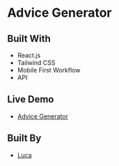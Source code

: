# Advice Generator

## Built With
- React.js
- Tailwind CSS
- Mobile First Workflow
- API

## Live Demo
- [Advice Generator](http:/https://dynamic-granita-7f4bc2.netlify.app// "Advice Generator")

## Built By
- [Luca](https://spectacular-mochi-55ca8b.netlify.app/ "Luca")
